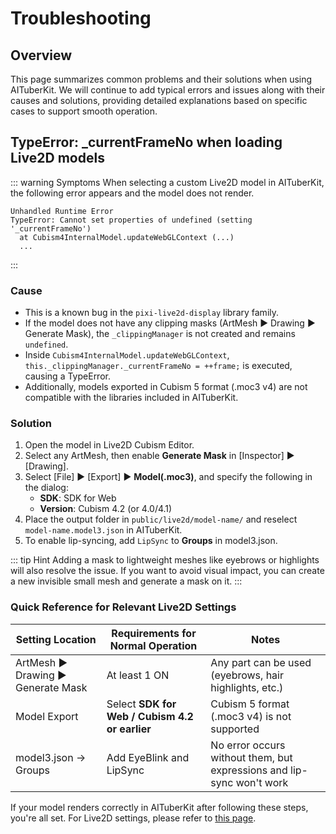 # Troubleshooting

## Overview

This page summarizes common problems and their solutions when using AITuberKit. We will continue to add typical errors and issues along with their causes and solutions, providing detailed explanations based on specific cases to support smooth operation.

## TypeError: \_currentFrameNo when loading Live2D models

::: warning Symptoms
When selecting a custom Live2D model in AITuberKit, the following error appears and the model does not render.

```text
Unhandled Runtime Error
TypeError: Cannot set properties of undefined (setting '_currentFrameNo')
  at Cubism4InternalModel.updateWebGLContext (...)
  ...
```

:::

### Cause

- This is a known bug in the `pixi-live2d-display` library family.
- If the model does not have any clipping masks (ArtMesh ▶ Drawing ▶ Generate Mask), the `_clippingManager` is not created and remains `undefined`.
- Inside `Cubism4InternalModel.updateWebGLContext`, `this._clippingManager._currentFrameNo = ++frame;` is executed, causing a TypeError.
- Additionally, models exported in Cubism 5 format (.moc3 v4) are not compatible with the libraries included in AITuberKit.

### Solution

1. Open the model in Live2D Cubism Editor.
2. Select any ArtMesh, then enable **Generate Mask** in [Inspector] ▶ [Drawing].
3. Select [File] ▶ [Export] ▶ **Model(.moc3)**, and specify the following in the dialog:
   - **SDK**: SDK for Web
   - **Version**: Cubism 4.2 (or 4.0/4.1)
4. Place the output folder in `public/live2d/model-name/` and reselect `model-name.model3.json` in AITuberKit.
5. To enable lip-syncing, add `LipSync` to **Groups** in model3.json.

::: tip Hint
Adding a mask to lightweight meshes like eyebrows or highlights will also resolve the issue. If you want to avoid visual impact, you can create a new invisible small mesh and generate a mask on it.
:::

### Quick Reference for Relevant Live2D Settings

| Setting Location                    | Requirements for Normal Operation              | Notes                                                                 |
| ----------------------------------- | ---------------------------------------------- | --------------------------------------------------------------------- |
| ArtMesh ▶ Drawing ▶ Generate Mask | At least 1 ON                                  | Any part can be used (eyebrows, hair highlights, etc.)                |
| Model Export                        | Select **SDK for Web / Cubism 4.2 or earlier** | Cubism 5 format (.moc3 v4) is not supported                           |
| model3.json → Groups                | Add EyeBlink and LipSync                       | No error occurs without them, but expressions and lip-sync won't work |

If your model renders correctly in AITuberKit after following these steps, you're all set.
For Live2D settings, please refer to [this page](character/live2d.md).
